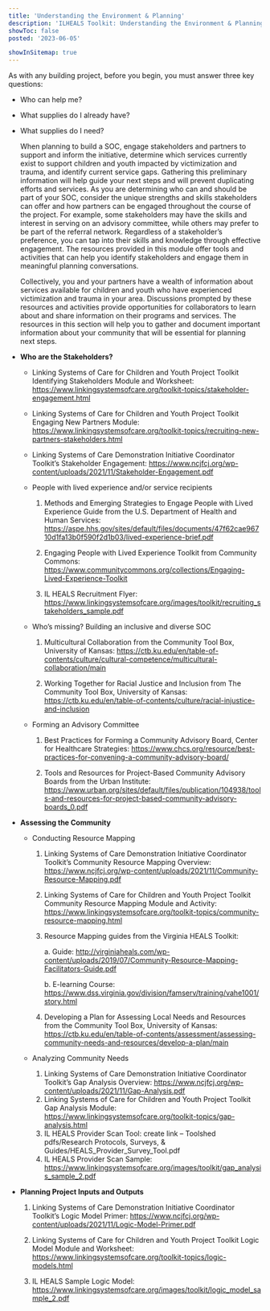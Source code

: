 ```yaml
---
title: 'Understanding the Environment & Planning'
description: 'ILHEALS Toolkit: Understanding the Environment & Planning.'
showToc: false
posted: '2023-06-05'

showInSitemap: true
---
```


As with any building project, before you begin, you must answer three key questions:

- Who can help me?

- What supplies do I already have?

- What supplies do I need?

  When planning to build a SOC, engage stakeholders and partners to support and inform the initiative, determine which services currently exist to support children and youth impacted by victimization and trauma, and identify current service gaps. Gathering this preliminary information will help guide your next steps and will prevent duplicating efforts and services.
  As you are determining who can and should be part of your SOC, consider the unique strengths and skills stakeholders can offer and how partners can be engaged throughout the course of the project. For example, some stakeholders may have the skills and interest in serving on an advisory committee, while others may prefer to be part of the referral network. Regardless of a stakeholder’s preference, you can tap into their skills and knowledge through effective engagement. The resources provided in this module offer tools and activities that can help you identify stakeholders and engage them in meaningful planning conversations.

  Collectively, you and your partners have a wealth of information about services available for children and youth who have experienced victimization and trauma in your area. Discussions prompted by these resources and activities provide opportunities for collaborators to learn about and share information on their programs and services. The resources in this section will help you to gather and document important information about your community that will be essential for planning next steps.

- **Who are the Stakeholders?**

  - Linking Systems of Care for Children and Youth Project Toolkit Identifying Stakeholders Module and Worksheet: https://www.linkingsystemsofcare.org/toolkit-topics/stakeholder-engagement.html

  - Linking Systems of Care for Children and Youth Project Toolkit Engaging New Partners Module: https://www.linkingsystemsofcare.org/toolkit-topics/recruiting-new-partners-stakeholders.html

  - Linking Systems of Care Demonstration Initiative Coordinator Toolkit’s Stakeholder Engagement: https://www.ncjfcj.org/wp-content/uploads/2021/11/Stakeholder-Engagement.pdf

  - People with lived experience and/or service recipients

    1. Methods and Emerging Strategies to Engage People with Lived Experience Guide from the U.S. Department of Health and Human Services: https://aspe.hhs.gov/sites/default/files/documents/47f62cae96710d1fa13b0f590f2d1b03/lived-experience-brief.pdf

    2. Engaging People with Lived Experience Toolkit from Community Commons: https://www.communitycommons.org/collections/Engaging-Lived-Experience-Toolkit

    3. IL HEALS Recruitment Flyer: https://www.linkingsystemsofcare.org/images/toolkit/recruiting_stakeholders_sample.pdf

  - Who’s missing? Building an inclusive and diverse SOC

    1. Multicultural Collaboration from the Community Tool Box, University of Kansas: https://ctb.ku.edu/en/table-of-contents/culture/cultural-competence/multicultural-collaboration/main

    2. Working Together for Racial Justice and Inclusion from The Community Tool Box, University of Kansas: https://ctb.ku.edu/en/table-of-contents/culture/racial-injustice-and-inclusion

  - Forming an Advisory Committee

    1. Best Practices for Forming a Community Advisory Board, Center for Healthcare Strategies: https://www.chcs.org/resource/best-practices-for-convening-a-community-advisory-board/

    2. Tools and Resources for Project-Based Community Advisory Boards from the Urban Institute: https://www.urban.org/sites/default/files/publication/104938/tools-and-resources-for-project-based-community-advisory-boards_0.pdf

- **Assessing the Community**

  - Conducting Resource Mapping

    1. Linking Systems of Care Demonstration Initiative Coordinator Toolkit’s Community Resource Mapping Overview: https://www.ncjfcj.org/wp-content/uploads/2021/11/Community-Resource-Mapping.pdf

    2. Linking Systems of Care for Children and Youth Project Toolkit Community Resource Mapping Module and Activity: https://www.linkingsystemsofcare.org/toolkit-topics/community-resource-mapping.html

    3. Resource Mapping guides from the Virginia HEALS Toolkit:

       a. Guide: http://virginiaheals.com/wp-content/uploads/2019/07/Community-Resource-Mapping-Facilitators-Guide.pdf

       b. E-learning Course: https://www.dss.virginia.gov/division/famserv/training/vahe1001/story.html

    4. Developing a Plan for Assessing Local Needs and Resources from the Community Tool Box, University of Kansas: https://ctb.ku.edu/en/table-of-contents/assessment/assessing-community-needs-and-resources/develop-a-plan/main

  - Analyzing Community Needs

    1. Linking Systems of Care Demonstration Initiative Coordinator Toolkit’s Gap Analysis Overview: https://www.ncjfcj.org/wp-content/uploads/2021/11/Gap-Analysis.pdf
    2. Linking Systems of Care for Children and Youth Project Toolkit Gap Analysis Module: https://www.linkingsystemsofcare.org/toolkit-topics/gap-analysis.html
    3. IL HEALS Provider Scan Tool: create link – Toolshed pdfs/Research Protocols, Surveys, & Guides/HEALS_Provider_Survey_Tool.pdf
    4. IL HEALS Provider Scan Sample: https://www.linkingsystemsofcare.org/images/toolkit/gap_analysis_sample_2.pdf

- **Planning Project Inputs and Outputs**

  1. Linking Systems of Care Demonstration Initiative Coordinator Toolkit’s Logic Model Primer: https://www.ncjfcj.org/wp-content/uploads/2021/11/Logic-Model-Primer.pdf

  2. Linking Systems of Care for Children and Youth Project Toolkit Logic Model Module and Worksheet: https://www.linkingsystemsofcare.org/toolkit-topics/logic-models.html

  3. IL HEALS Sample Logic Model: https://www.linkingsystemsofcare.org/images/toolkit/logic_model_sample_2.pdf
